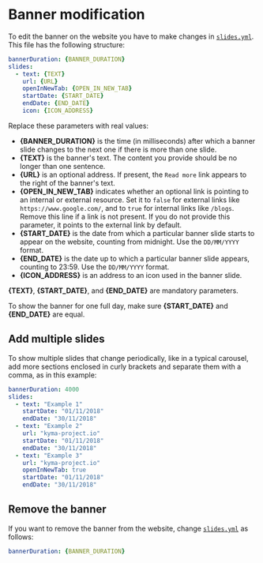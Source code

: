 # Banner modification

To edit the banner on the website you have to make changes in [`slides.yml`](../../content/banner/slides.yml). This file has the following structure:

``` yaml
bannerDuration: {BANNER_DURATION}
slides:
  - text: {TEXT}
    url: {URL}
    openInNewTab: {OPEN_IN_NEW_TAB}
    startDate: {START_DATE}
    endDate: {END_DATE}
    icon: {ICON_ADDRESS}
```

Replace these parameters with real values:

- **{BANNER_DURATION}** is the time (in milliseconds) after which a banner slide changes to the next one if there is more than one slide.
- **{TEXT}** is the banner's text. The content you provide should be no longer than one sentence.
- **{URL}** is an optional address. If present, the `Read more` link appears to the right of the banner's text.
- **{OPEN_IN_NEW_TAB}** indicates whether an optional link is pointing to an internal or external resource. Set it to `false` for external links like `https://www.google.com/`, and to `true` for internal links like `/blogs`. Remove this line if a link is not present. If you do not provide this parameter, it points to the external link by default.
- **{START_DATE}** is the date from which a particular banner slide starts to appear on the website, counting from midnight. Use the `DD/MM/YYYY` format.
- **{END_DATE}** is the date up to which a particular banner slide appears, counting to 23:59. Use the `DD/MM/YYYY` format.
- **{ICON_ADDRESS}** is an address to an icon used in the banner slide.

**{TEXT}**, **{START_DATE}**, and **{END_DATE}** are mandatory parameters.

To show the banner for one full day, make sure **{START_DATE}** and **{END_DATE}** are equal.

## Add multiple slides

To show multiple slides that change periodically, like in a typical carousel, add more sections enclosed in curly brackets and separate them with a comma, as in this example:

```yaml
bannerDuration: 4000
slides:
  - text: "Example 1"
    startDate: "01/11/2018"
    endDate: "30/11/2018"
  - text: "Example 2"
    url: "kyma-project.io"
    startDate: "01/11/2018"
    endDate: "30/11/2018"
  - text: "Example 3"
    url: "kyma-project.io"
    openInNewTab: true
    startDate: "01/11/2018"
    endDate: "30/11/2018"
```

## Remove the banner

If you want to remove the banner from the website, change [`slides.yml`](../../content/banner/slides.yml) as follows:

``` yaml
bannerDuration: {BANNER_DURATION}
```

